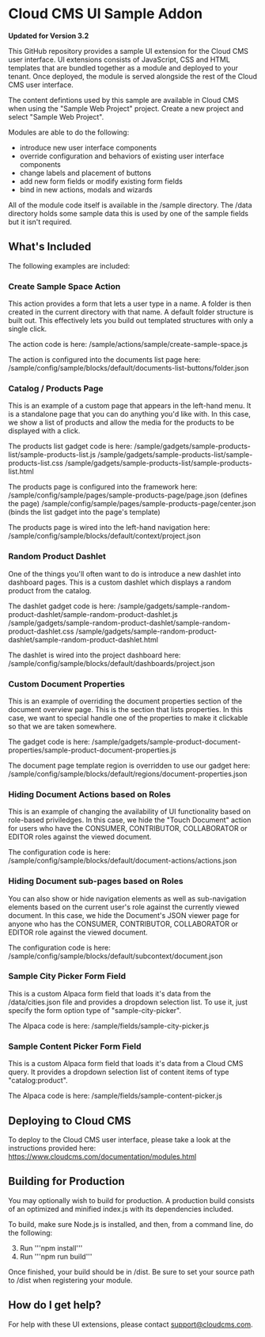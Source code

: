 # Cloud CMS UI Sample Addon

**Updated for Version 3.2**

This GitHub repository provides a sample UI extension for the Cloud CMS user interface.  UI extensions consists of
JavaScript, CSS and HTML templates that are bundled together as a module and deployed to your tenant.  Once deployed,
the module is served alongside the rest of the Cloud CMS user interface.

The content defintions used by this sample are available in Cloud CMS when using the "Sample Web Project" project.
Create a new project and select "Sample Web Project".

Modules are able to do the following:

- introduce new user interface components
- override configuration and behaviors of existing user interface components
- change labels and placement of buttons
- add new form fields or modify existing form fields
- bind in new actions, modals and wizards

All of the module code itself is available in the /sample directory.  The /data directory holds some sample data
this is used by one of the sample fields but it isn't required.

## What's Included

The following examples are included:

### Create Sample Space Action

This action provides a form that lets a user type in a name.  A folder is then created in the current directory with
that name.  A default folder structure is built out.  This effectively lets you build out templated structures
with only a single click.

The action code is here:
    /sample/actions/sample/create-sample-space.js

The action is configured into the documents list page here:
    /sample/config/sample/blocks/default/documents-list-buttons/folder.json

### Catalog / Products Page

This is an example of a custom page that appears in the left-hand menu.  It is a standalone page that you can do
anything you'd like with.  In this case, we show a list of products and allow the media for the products to be
displayed with a click.

The products list gadget code is here:
    /sample/gadgets/sample-products-list/sample-products-list.js
    /sample/gadgets/sample-products-list/sample-products-list.css
    /sample/gadgets/sample-products-list/sample-products-list.html

The products page is configured into the framework here:
    /sample/config/sample/pages/sample-products-page/page.json (defines the page)
    /sample/config/sample/pages/sample-products-page/center.json (binds the list gadget into the page's template)

The products page is wired into the left-hand navigation here:
    /sample/config/sample/blocks/default/context/project.json

### Random Product Dashlet

One of the things you'll often want to do is introduce a new dashlet into dashboard pages.  This is a custom dashlet
which displays a random product from the catalog.

The dashlet gadget code is here:
    /sample/gadgets/sample-random-product-dashlet/sample-random-product-dashlet.js
    /sample/gadgets/sample-random-product-dashlet/sample-random-product-dashlet.css
    /sample/gadgets/sample-random-product-dashlet/sample-random-product-dashlet.html

The dashlet is wired into the project dashboard here:
    /sample/config/sample/blocks/default/dashboards/project.json

### Custom Document Properties

This is an example of overriding the document properties section of the document overview page.  This is the section
that lists properties.  In this case, we want to special handle one of the properties to make it clickable so that we
are taken somewhere.

The gadget code is here:
    /sample/gadgets/sample-product-document-properties/sample-product-document-properties.js

The document page template region is overridden to use our gadget here:
    /sample/config/sample/blocks/default/regions/document-properties.json

### Hiding Document Actions based on Roles

This is an example of changing the availability of UI functionality based on role-based priviledges.  In this case,
we hide the "Touch Document" action for users who have the CONSUMER, CONTRIBUTOR, COLLABORATOR or EDITOR roles against
the viewed document.

The configuration code is here:
    /sample/config/sample/blocks/default/document-actions/actions.json

### Hiding Document sub-pages based on Roles

You can also show or hide navigation elements as well as sub-navigation elements based on the current user's role
against the currently viewed document.  In this case, we hide the Document's JSON viewer page for anyone who has
the CONSUMER, CONTRIBUTOR, COLLABORATOR or EDITOR role against the viewed document.

The configuration code is here:
    /sample/config/sample/blocks/default/subcontext/document.json

### Sample City Picker Form Field

This is a custom Alpaca form field that loads it's data from the /data/cities.json file and provides a dropdown
selection list.  To use it, just specify the form option type of "sample-city-picker".

The Alpaca code is here:
    /sample/fields/sample-city-picker.js

### Sample Content Picker Form Field

This is a custom Alpaca form field that loads it's data from a Cloud CMS query.  It provides a dropdown selection
list of content items of type "catalog:product".

The Alpaca code is here:
    /sample/fields/sample-content-picker.js


## Deploying to Cloud CMS

To deploy to the Cloud CMS user interface, please take a look at the instructions provided here:
    https://www.cloudcms.com/documentation/modules.html


## Building for Production

You may optionally wish to build for production.  A production build consists of an optimized and minified index.js with its dependencies included.

To build, make sure Node.js is installed, and then, from a command line, do the following:

3.  Run '''npm install'''
4.  Run '''npm run build'''

Once finished, your build should be in /dist. Be sure to set your source path to /dist when registering your module.


## How do I get help?

For help with these UI extensions, please contact support@cloudcms.com.
